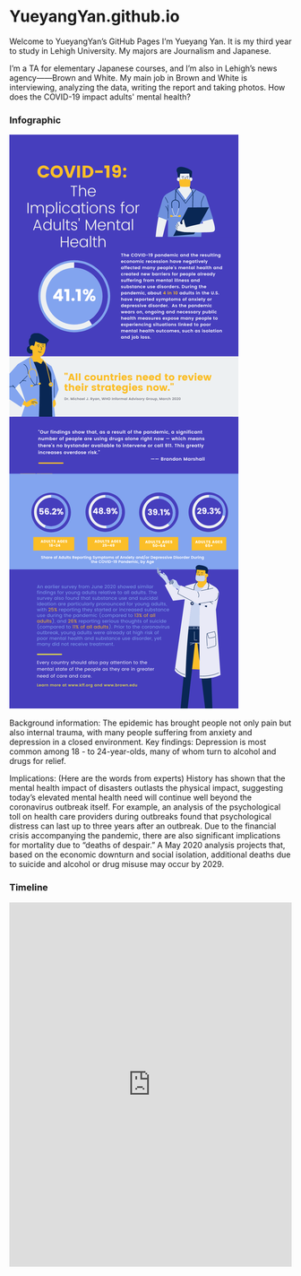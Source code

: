 # YueyangYan.github.io

Welcome to YueyangYan’s GitHub Pages
I’m Yueyang Yan. It is my third year to study in Lehigh University. My majors are Journalism and Japanese.

I’m a TA for elementary Japanese courses, and I’m also in Lehigh’s news agency——Brown and White. My main job in Brown and White is interviewing, analyzing the data, writing the report and taking photos.
How does the COVID-19 impact adults' mental health?

### Infographic
![COVID](https://github.com/YueyangYan/YueyangYan.github.io/blob/main/COVID.png?raw=true)

Background information: The epidemic has brought people not only pain but also internal trauma, with many people suffering from anxiety and depression in a closed environment.
Key findings: Depression is most common among 18 - to 24-year-olds, many of whom turn to alcohol and drugs for relief.

Implications: (Here are the words from experts) History has shown that the mental health impact of disasters outlasts the physical impact, suggesting today’s elevated mental health need will continue well beyond the coronavirus outbreak itself. For example, an analysis of the psychological toll on health care providers during outbreaks found that psychological distress can last up to three years after an outbreak. Due to the financial crisis accompanying the pandemic, there are also significant implications for mortality due to “deaths of despair.” A May 2020 analysis projects that, based on the economic downturn and social isolation, additional deaths due to suicide and alcohol or drug misuse may occur by 2029.

### Timeline

<iframe src='https://cdn.knightlab.com/libs/timeline3/latest/embed/index.html?source=1gS8fOG5LKZhOziEQurxoVXSJCyc8KpZje6L2aksHy0E&font=Default&lang=en&initial_zoom=2&height=650' width='100%' height='650' webkitallowfullscreen mozallowfullscreen allowfullscreen frameborder='0'></iframe>
